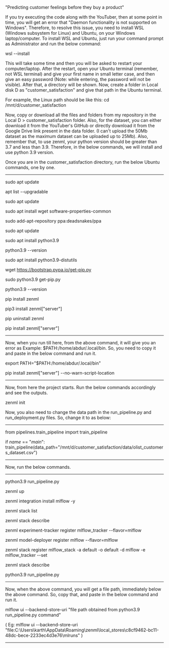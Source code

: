 "Predicting customer feelings before they buy a product"

If you try executing the code along with the YouTuber, then at some point in time, you will get an error that "Daemon functionality is not supported on Windows". Therefore, to resolve this issue, you need to install WSL (Windows subsystem for Linux) and Ubuntu, on your Windows laptop/computer. To install WSL and Ubuntu, just run your command prompt as Administrator and run the below command:

wsl --install

This will take some time and then you will be asked to restart your computer/laptop. After the restart, open your Ubuntu terminal (remember, not WSL terminal) and give your first name in small letter case, and then give an easy password (Note: while entering, the password will not be visible). After that, a directory will be shown. Now, create a folder in Local disk D as "customer_satisfaction" and give that path in the Ubuntu terminal.

For example, the Linux path should be like this: cd /mnt/d/customer_satisfaction

Now, copy or download all the files and folders from my repository in the Local D > customer_satisfaction folder. Also, for the dataset, you can either download it from the YouTuber's GitHub or directly download it from the Google Drive link present in the data folder. (I can't upload the 50Mb dataset as the maximum dataset can be uploaded up to 25Mb). Also, remember that, to use zenml, your python version should be greater than 3.7 and less than 3.9. Therefore, in the below commands, we will install and use python 3.9 version.

Once you are in the customer_satisfaction directory, run the below Ubuntu commands, one by one.
______________________________________________________________________________________________

sudo apt update

apt list --upgradable

sudo apt update

sudo apt install wget software-properties-common

sudo add-apt-repository ppa:deadsnakes/ppa

sudo apt update

sudo apt install python3.9

python3.9 --version

sudo apt install python3.9-distutils

wget https://bootstrap.pypa.io/get-pip.py

sudo python3.9 get-pip.py

python3.9 --version

pip install zenml

pip3 install zenml["server"]

pip uninstall zenml

pip install zenml["server"]
______________________________________________________________________________________________
Now, when you run till here, from the above command, it will give you an error as Example: $PATH:/home/abdur/.local/bin. So, you need to copy it and paste in the below command and run it.

export PATH="$PATH:/home/abdur/.local/bin"

pip install zenml["server"] --no-warn-script-location
______________________________________________________________________________________________
Now, from here the project starts. Run the below commands accordingly and see the outputs.

zenml init

Now, you also need to change the data path in the run_pipeline.py and run_deployment.py files. So, change it to as below:
______________________________________________________________________________________________
from pipelines.train_pipeline import train_pipeline

if _name_ == "_main_":
    train_pipeline(data_path="/mnt/d/customer_satisfaction/data/olist_customers_dataset.csv")
______________________________________________________________________________________________

Now, run the below commands.
______________________________________________________________________________________________
python3.9 run_pipeline.py

zenml up

zenml integration install mlflow -y

zenml stack list

zenml stack describe

zenml experiment-tracker register mlflow_tracker --flavor=mlflow

zenml model-deployer register mlflow --flavor=mlflow

zenml stack register mlflow_stack -a default -o default -d mlflow -e mlflow_tracker --set

zenml stack describe

python3.9 run_pipeline.py
______________________________________________________________________________________________

Now, when the above command, you will get a file path, immediately below the above command. So, copy that, and paste in the below command and run it.

mlflow ui --backend-store-uri "file path obtained from python3.9 run_pipeline.py command"

( Eg: mlflow ui --backend-store-uri "file:C:\Users\karth\AppData\Roaming\zenml\local_stores\c8cf9462-bc11-48dc-bece-2233ec4d3e76\mlruns" )
______________________________________________________________________________________________



